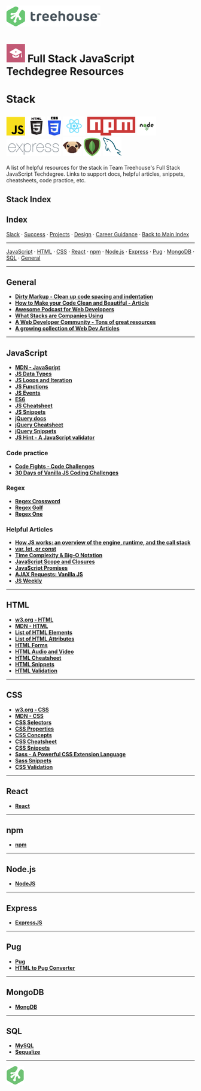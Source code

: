 # ![Treehouse Logo](../repo-imgs/treehouse_and_logo.png "Team Treehouse")

# ![Full Stack JavaScript Techdegree](../repo-imgs/fsjs.png "FSJS") Full Stack JavaScript Techdegree Resources

# Stack

## ![JavaScript](../repo-imgs/js.png "JavaScript") ![HTML](../repo-imgs/html.png "HTML") ![CSS](../repo-imgs/css.png "CSS") ![React](../repo-imgs/react.png "React") ![npm](../repo-imgs/npm.png "npm") ![Node](../repo-imgs/node.png "Node") ![Express](../repo-imgs/express.png "Express") ![Pug](../repo-imgs/pug.png "Pug") ![Mongo](../repo-imgs/mongo.png "Mongo") ![SQL](../repo-imgs/sql.png "SQL")

A list of helpful resources for the stack in Team Treehouse's Full Stack JavaScript Techdegree.  Links to support docs, helpful articles, snippets, cheatsheets, code practice, etc.

## Stack Index

## Index

[Slack](slack.md) ·
[Success](success.md) ·
[Projects](projects.md) ·
[Design](design.md) ·
[Career Guidance](career.md) ·
[Back to Main Index](../README.md)

-------

[JavaScript](#javascript) ·
[HTML](#html) ·
[CSS](#css) ·
[React](#react) ·
[npm](#npm) ·
[Node.js](#node.js) ·
[Express](#express) ·
[Pug](#pug) ·
[MongoDB](#mongodb) ·
[SQL](#sql) ·
[General](#general)

-------

## General

* **[Dirty Markup - Clean up code spacing and indentation](https://www.10bestdesign.com/dirtymarkup/)**
* **[How to Make your Code Clean and Beautiful - Article](https://hackernoon.com/how-to-make-your-code-clean-and-beautiful-5ff7aee03be6)**
* **[Awesome Podcast for Web Developers](https://syntax.fm/)**
* **[What Stacks are Companies Using](https://stackshare.io/)**
* **[A Web Developer Community - Tons of great resources](https://www.codenewbie.org/)**
* **[A growing collection of Web Dev Articles](https://www.hotjs.net/)**

-------

## JavaScript

* **[MDN - JavaScript](https://developer.mozilla.org/en-US/docs/Web/JavaScript)**
* **[JS Data Types](https://developer.mozilla.org/en-US/docs/Web/JavaScript/Data_structures)**
* **[JS Loops and Iteration](https://developer.mozilla.org/en-US/docs/Web/JavaScript/Guide/Loops_and_iteration)**
* **[JS Functions](https://developer.mozilla.org/en-US/docs/Web/JavaScript/Reference/Functions)**
* **[JS Events](https://developer.mozilla.org/en-US/docs/Learn/JavaScript/Building_blocks/Events)**
* **[ES6](http://es6-features.org/#Constants)**
* **[JS Cheatsheet](https://htmlcheatsheet.com/js/)**
* **[JS Snippets](https://css-tricks.com/snippets/javascript/)**
* **[jQuery docs](https://api.jquery.com/)**
* **[jQuery Cheatsheet](https://htmlcheatsheet.com/jquery/)**
* **[jQuery Snippets](https://css-tricks.com/snippets/jquery/)**
* **[JS Hint - A JavaScript validator](http://jshint.com/)**

### Code practice

* **[Code Fights - Code Challenges](https://codefights.com/arcade)**
* **[30 Days of Vanilla JS Coding Challenges](https://javascript30.com/)**

### Regex

* **[Regex Crossword](https://regexcrossword.com/)**
* **[Regex Golf](https://alf.nu/RegexGolf)**
* **[Regex One](https://regexone.com/)**

### Helpful Articles

* **[How JS works: an overview of the engine, runtime, and the call stack](https://blog.sessionstack.com/how-does-javascript-actually-work-part-1-b0bacc073cf)**
* **[var, let, or const](https://medium.com/javascript-scene/javascript-es6-var-let-or-const-ba58b8dcde75)**
* **[Time Complexity & Big-O Notation](https://medium.freecodecamp.com/time-is-complex-but-priceless-f0abd015063c#.6a4s0p49a)**
* **[JavaScript Scope and Closures](https://css-tricks.com/javascript-scope-closures/)**
* **[JavaScript Promises](https://davidwalsh.name/promises)**
* **[AJAX Requests: Vanilla JS](https://davidwalsh.name/xmlhttprequest)**
* **[JS Weekly](https://javascriptweekly.com/)**

-------

## HTML

* **[w3.org - HTML](https://www.w3.org/html/)**
* **[MDN - HTML](https://developer.mozilla.org/en-US/docs/Learn/HTML)**
* **[List of HTML Elements](https://developer.mozilla.org/en-US/docs/Web/HTML/Element)**
* **[List of HTML Attributes](https://developer.mozilla.org/en-US/docs/Web/HTML/Attributes)**
* **[HTML Forms](https://developer.mozilla.org/en-US/docs/Learn/HTML/Forms)**
* **[HTML Audio and Video](https://developer.mozilla.org/en-US/docs/Learn/HTML/Multimedia_and_embedding/Video_and_audio_content)**
* **[HTML Cheatsheet](https://htmlcheatsheet.com/)**
* **[HTML Snippets](https://css-tricks.com/snippets/html/)**
* **[HTML Validation](https://validator.w3.org/)**

-------

## CSS

* **[w3.org - CSS](https://www.w3.org/Style/CSS/)**
* **[MDN - CSS](https://developer.mozilla.org/en-US/docs/Web/CSS)**
* **[CSS Selectors](https://developer.mozilla.org/en-US/docs/Web/CSS/Reference#Selectors)**
* **[CSS Properties](https://www.w3.org/Style/CSS/all-properties.en.html)**
* **[CSS Concepts](https://developer.mozilla.org/en-US/docs/Web/CSS/Reference#Concepts)**
* **[CSS Cheatsheet](https://htmlcheatsheet.com/css/)**
* **[CSS Snippets](https://css-tricks.com/snippets/css/)**
* **[Sass - A Powerful CSS Extension Language](https://sass-lang.com/)**
* **[Sass Snippets](https://css-tricks.com/snippets/sass/)**
* **[CSS Validation](https://jigsaw.w3.org/css-validator/)**

-------

## React

* **[React](https://reactjs.org/)**

-------

## npm

* **[npm](https://www.npmjs.com/)**

-------

## Node.js

* **[NodeJS](https://nodejs.org/en/)**

-------

## Express

* **[ExpressJS](http://expressjs.com)**

-------

## Pug

* **[Pug](https://pugjs.org/api/getting-started.html)**
* **[HTML to Pug Converter](https://html2pug.herokuapp.com/)**

-------

## MongoDB

* **[MongDB](https://docs.mongodb.com/)**

-------

## SQL

* **[MySQL](https://dev.mysql.com/doc/)**
* **[Sequalize](http://docs.sequelizejs.com/)**

-------

![Treehouse Logo](../repo-imgs/frogprint.png "Team Treehouse")